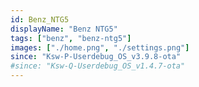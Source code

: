 ```yaml
---
id: Benz_NTG5
displayName: "Benz NTG5"
tags: ["benz", "benz-ntg5"]
images: ["./home.png", "./settings.png"]
since: "Ksw-P-Userdebug_OS_v3.9.8-ota"
#since: "Ksw-Q-Userdebug_OS_v1.4.7-ota"
---
```

